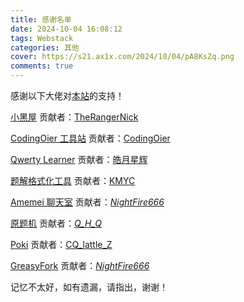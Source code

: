 ```yaml
---
title: 感谢名单
date: 2024-10-04 16:08:12
tags: Webstack
categories: 其他
cover: https://s21.ax1x.com/2024/10/04/pA8KsZq.png
comments: true
---
```


感谢以下大佬对[本站](https://chocolateater.github.io/Webstack)的支持！

[小黑屋](https://adarkroom.doublespeakgames.com) 贡献者：[TheRangerNick](https://www.luogu.com.cn/user/1070264)

[CodingOier 工具站](https://luogu.codingoier.com) 贡献者：[CodingOier](https://www.luogu.com.cn/user/754324)

[Qwerty Learner](https://qwerty.kaiyi.cool/) 贡献者：[皓月星辉](https://www.luogu.com.cn/user/684031)

[题解格式化工具](https://tj.imken.dev/) 贡献者：[KMYC](https://www.luogu.com.cn/user/1428495)

[Amemei 聊天室](https://s21.ax1x.com/2024/10/04/pA8ez5D.png) 贡献者：[_NightFire666_](https://www.luogu.com.cn/user/752555)

[原题机](https://yuantiji.ac/) 贡献者：[_Q_H_Q_](https://www.luogu.com.cn/user/1422453)

[Poki](https://poki.com/zh-cn/) 贡献者：[CQ_lattle_Z](https://www.luogu.com.cn/user/1382244)

[GreasyFork](https://greasyfork.org/) 贡献者：[_NightFire666_](https://www.luogu.com.cn/user/752555)

记忆不太好，如有遗漏，请指出，谢谢！